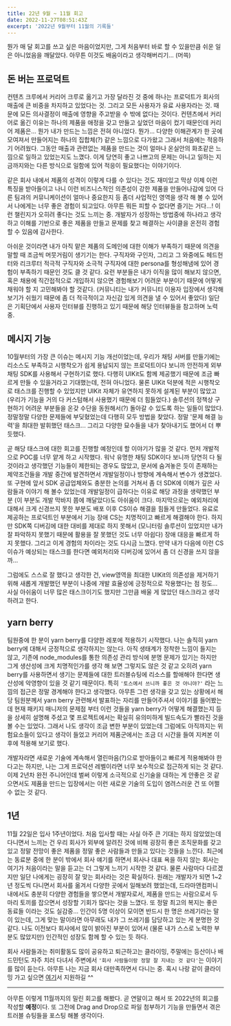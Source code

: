 ```yaml
---
title: 22년 9월 ~ 11월 회고
date: 2022-11-27T08:51:43Z
excerpt: '2022년 9월부터 11월의 기록들'
---
```


뭔가 매 달 회고를 쓰고 싶은 마음이었지만, 그게 처음부터 바로 할 수 있을만큼 쉬운 일은 아니었음을 깨달았다. 아무튼 이것도 배움이라고 생각해버리기... (머쓱)

## 돈 버는 프로덕트

컨텐츠 크루에서 커리어 크루로 옮기고 가장 달라진 것 중에 하나는 프로덕트가 회사의 매출에 큰 비중을 차지하고 있었다는 것. 그리고 모든 사용자가 유료 사용자라는 것. 때문에 모든 의사결정이 매출에 영향을 주고받을 수 밖에 없다는 것이다. 컨텐츠에서 커리어로 옮긴 이유는 하나의 제품을 애정을 갖고 만들고 싶었던 마음이 컸기 때문인데 커리어 제품은... 뭔가 내가 만드는 느낌은 전혀 아니었다. 뭔가... 다양한 이해관계가 한 곳에 모여져서 만들어지는 하나의 집합체(?) 같은 느낌으로 다가왔고 그래서 처음에는 적응하기 어려웠다. 그동안 매출과 관련없는 제품을 만드는 것이 얼마나 온실안의 화초같은 느낌으로 일하고 있었는지도 느꼈다. 이게 당연히 좋고 나쁘고의 문제는 아니고 일하는 지금까지와는 다른 방식으로 일함에 있어 적응이 필요했다는 이야기이다.

같은 회사 내에서 제품의 성격이 이렇게 다를 수 있다는 것도 재미있고 막상 이제 이런 특징을 받아들이고 나니 이런 비즈니스적인 의존성이 강한 제품을 만들어나감에 있어 다른 팀과의 커뮤니케이션이 얼마나 중요한지 등 좀더 사업적인 영역을 생각 해 볼 수 있어서 나에게는 너무 좋은 경험이 되고있다. 아무튼 뭐든 피할 수 없다면 즐기는 거다...! 이런 챌린지가 오히려 좋다는 것도 느끼는 중. 개발자가 성장하는 방법중에 하나라고 생각하고 이해를 기반으로 좋은 제품을 만들고 문제를 찾고 해결하는 사이클을 온전히 경험할 수 있음에 감사한다.

아쉬운 것이라면 내가 아직 맡은 제품의 도메인에 대한 이해가 부족하기 때문에 의견을 말할 때 조금씩 머뭇거림이 생기기는 한다. 구직자와 구인자, 그리고 그 와중에도 헤드헌터와 리크루터 적극적 구직자와 소극적 구직자에 대한 persona를 형성해냄에 있어 경험이 부족하기 때문인 것도 클 것 같다. 요런 부분들은 내가 이직을 많이 해보지 않으면, 혹은 채용에 직간접적으로 개입하지 않으면 경험해보기 어려운 부분이기 때문에 어떻게 채워야 할 지 고민해봐야 할 것같다. (커뮤니티는 내가 커뮤니티 이용자 입장에서 생각해 보기가 쉬웠기 때문에 좀 더 적극적이고 자신감 있게 의견을 낼 수 있어서 좋았다) 일단은 기획단에서 사용자 인터뷰를 진행하고 있기 때문에 해당 인터뷰들을 참고하며 노력중.

## 메시지 기능

10월부터의 가장 큰 이슈는 메시지 기능 개선이었는데, 우리가 채팅 서버를 만들기에는 리소스도 부족하고 시행착오가 쉽게 용납되지 않는 프로덕트이다 보니까 안전하게 외부 채팅 SDK를 사용해서 구현하기로 했다. 다행히 UIKit도 함께 제공했기 때문에 조금 빠르게 만들 수 있을거라고 기대했는데, 전혀 아니었다. 물론 UIKit 덕분에 적은 시행착오로 태스크를 진행할 수 있었지만 UIKit 자체가 유연하지 못하게 설계된 부분이 많았고 (우리가 기능을 거의 다 커스텀해서 사용했기 때문에 더 힘들었다.) 솔루션의 정책상 구현하기 어려운 부분들을 온갖 수단을 동원해서(?) 돌아갈 수 있도록 하는 일들이 많았다. 정말정말 다양한 문제들에 부딪혔었는데 다행히 모두 방법을 찾았다. 정말 '문제 해결 능력'을 최대한 발휘했던 태스크... 그리고 다양한 묘수들을 내가 찾아내기도 했어서 더 뿌듯했다.

곧 해당 태스크에 대한 회고를 진행할 예정인데 할 이야기가 많을 것 같다. 먼저 개발적으로 POC를 너무 얕게 하고 시작했다. 워낙 유명한 채팅 SDK이다 보니까 당연히 다 될 것이라고 생각했던 기능들이 제한되는 경우도 많았고, 문서에 숨겨놓은 듯이 존재하는 제약조건들을 개발 중간에 발견하면서 개발일정이나 방향에 계속해서 변수가 생겼었다. 또 구현에 앞서 SDK 공급업체와도 충분한 논의를 거쳐서 좀 더 SDK에 이해가 깊은 사람들과 이야기 해 볼수 있었는데 개발일정이 급하다는 이유로 해당 과정을 생략했던 부분 (이 부분도 개발 막바지 쯤에 깨달았다)도 아쉬움이 크다. 마지막으로는 예외처리에 대해서 크게 신경쓰지 못한 부분도 배포 이후 CS이슈 해결을 힘들게 만들었다. 유료로 제공하는 프로덕트인 부분에서 기능 장애 CS는 치명적이고 빠르게 해결해야 한다. 하지만 SDK쪽 디버깅에 대한 대비를 제대로 하지 못해서 (모니터링 솔루션이 있었지만 내가 잘 파악하지 못했기 때문에 활용을 잘 못했던 것도 너무 아쉽다) 장애 대응을 빠르게 하지 못했다. 그리고 이게 경험의 차이라는 것도 다시금 느꼈다. 만약 내가 다음에 이런 CS이슈가 예상되는 태스크를 한다면 예외처리와 디버깅에 있어서 좀 더 신경을 쓰지 않을까...

그럼에도 스스로 잘 했다고 생각한 건, view영역을 최대한 UIKit의 의존성을 제거하기 위해 새롭게 개발했던 부분이 나중에 개발 효율성에 긍정적으로 작용했다는 점 정도... 사실 아쉬움이 너무 많은 태스크이기도 했지만 그만큼 배울 게 많았던 태스크라고 생각하려고 한다.

## yarn berry

팀원중에 한 분이 yarn berry를 다양한 레포에 적용하기 시작했다. 나는 솔직히 yarn berry에 대해서 긍정적으로 생각하지는 않는다. 아직 생태계가 정착한 느낌이 들지는 않고, 기존에 node_modules를 통한 의존성 관리 방식에 분명 문제가 있기는 하지만 그게 생산성에 크게 치명적인가를 생각 해 보면 그렇지도 않은 것 같고 오히려 yarn berry를 사용하면서 생기는 문제들에 대한 트러블슈팅에 리소스를 할애해야 한다면 생산성에 악영향이 있을 것 같기 때문이다. 특히 `'토스에서 쓰니까 좋은 것 아니야?'` 라는 느낌의 접근은 정말 경계해야 한다고 생각했다. 아무튼 그런 생각을 갖고 있는 상황에서 해당 팀원분께서 yarn berry 관련해서 발표하는 자리를 만들어주셔서 이야기를 들어봤는데 현재 패키지 매니저의 문제점 부터 이런 것들을 yarn berry가 어떻게 해결했는지 등을 상세히 설명해 주셨고 몇 프로젝트에서는 확실히 유의미하게 빌드속도가 빨라진 것을 볼 수는 있었다. 그래서 나도 생각이 조금 변한 부분이 있었는데 그럼에도 아직까지는 위험요소들이 있다고 생각이 들었고 커리어 제품군에서는 조금 더 시간을 들여 지켜본 이후에 적용해 보기로 했다.

개발자라면 새로운 기술에 계속해서 열린마음(?)으로 받아들이고 빠르게 적용해봐야 한다고는 하지만, 나는 그게 프로덕션 레벨이라면 너무 보수적으로 접근하게 되는 것 같다. 이제 2년차 완전 주니어인데 벌써 이렇게 소극적으로 신기술을 대하는 게 안좋은 것 같으면서도 제품을 만드는 입장에서는 이런 새로운 기술의 도입이 염려스러운 건 또 어쩔 수 없는 것 같다.

## 1년

11월 22일은 입사 1주년이었다. 처음 입사할 때는 사실 아주 큰 기대는 하지 않았었는데 다니면서 느끼는 건 우리 회사가 외부에 알려진 것에 비해 굉장히 좋은 조직문화를 갖고 있고 정말 전망이 좋은 제품을 정말 좋은 사람들과 만들고 있다는 것들을 느낀다. 최근에는 동료분 중에 한 분이 밖에서 회사 얘기를 하면서 회사나 대표 욕을 하지 않는 회사는 여기가 처음이라는 말을 듣고는 더 그렇게 느끼기 시작한 것 같다. 물론 사람마다 다르겠지만 일단 나에게는 굉장히 잘 맞는 회사라는 것은 확실하다. 원래는 개발자가 되면 1~2년 정도씩 다니면서 회사를 옮겨서 다양한 곳에서 일해보려 했었는데, 드라마앤컴퍼니 내에서도 충분히 다양한 경험들을 쌓으면서 개발자로서, 제품을 만드는 사람으로서 두 마리 토끼를 잡으면서 성장할 기회가 많다는 것을 느꼈다. 또 정말 최고의 복지는 좋은 동료들 이라는 것도 실감중... 인간이 5명 이상이 모이면 반드시 한 명은 쓰레기라는 말이 있는데, 그게 맞는 말이라면 아무래도 내가 그 쓰레기를 담당하고 있는 게 분명한 것 같다. 나도 이전보다 회사에서 많이 밝아진 부분이 있어서 (물론 내가 스스로 노력한 부분도 많았지만) 인간적인 성장도 함께 할 수 있는 듯 하다.

회사 사람들과는 취미활동도 많이 공유하고 퇴근하고는 클라이밍, 주말에는 등산이나 배드민턴도 자주 치러 다녀서 주변에서 `'회사 사람들이랑 정말 잘 지내는 것 같다'`는 이야기를 많이 듣는다. 아무튼 나는 지금 회사 대만족하면서 다니는 중. 혹시 나랑 같이 클라이밍 가고 싶으면 [여기](https://hello.remember.co.kr/)서 지원하길 ^^

---

아무튼 이렇게 11월까지의 밀린 회고를 해봤다. 곧 연말이고 해서 또 2022년의 회고를 작성할 **예정**이다. 또 그전에 Drag and Drop으로 파일 첨부하기 기능을 만들면서 겪은 트러블 슈팅들을 포스팅 해볼 생각이다.
